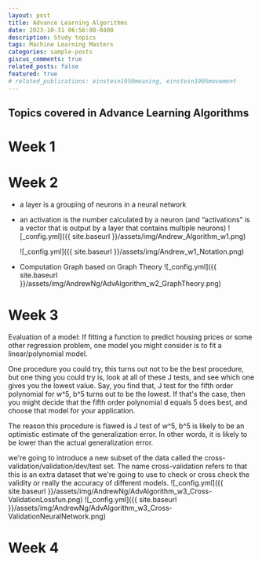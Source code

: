```yaml
---
layout: post
title: Advance Learning Algorithms
date: 2023-10-31 06:56:00-0400
description: Study topics
tags: Machine Learning Masters
categories: sample-posts
giscus_comments: true
related_posts: false
featured: true
# related_publications: einstein1950meaning, einstein1905movement
---
```


## Topics covered in Advance Learning Algorithms

# Week 1

# Week 2
  * a layer is a grouping of neurons in a neural network
  * an activation is the number calculated by a neuron (and “activations” is a vector that is output by a layer that contains multiple neurons)
    ![_config.yml]({{ site.baseurl }}/assets/img/Andrew_Algorithm_w1.png)

    ![_config.yml]({{ site.baseurl }}/assets/img/Andrew_w1_Notation.png)

  * Computation Graph based on Graph Theory
    ![_config.yml]({{ site.baseurl }}/assets/img/AndrewNg/AdvAlgorithm_w2_GraphTheory.png)
# Week 3
Evaluation of a model:
If fitting a function to predict housing prices or some other regression problem, one model you might consider is to fit a linear/polynomial model.

One procedure you could try, this turns out not to be the best procedure, but one thing you could try is, look at all of these J tests, and see which one gives you the lowest value. Say, you find that, J test for the fifth order polynomial for w^5, b^5 turns out to be the lowest. If that's the case, then you might decide that the fifth order polynomial d equals 5 does best, and choose that model for your application.

The reason this procedure is flawed is J test of w^5, b^5 is likely to be an optimistic estimate of the generalization error. In other words, it is likely to be lower than the actual generalization error.

we're going to introduce a new subset of the data called the cross-validation/validation/dev/test set. The name cross-validation refers to that this is an extra dataset that we're going to use to check or cross check the validity or really the accuracy of different models.
    ![_config.yml]({{ site.baseurl }}/assets/img/AndrewNg/AdvAlgorithm_w3_Cross-ValidationLossfun.png)
    ![_config.yml]({{ site.baseurl }}/assets/img/AndrewNg/AdvAlgorithm_w3_Cross-ValidationNeuralNetwork.png)


# Week 4
